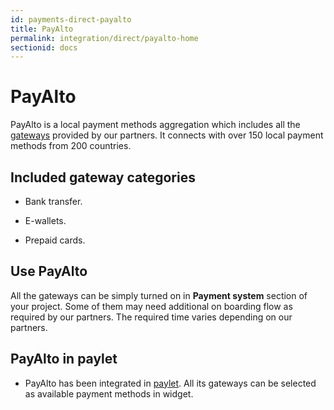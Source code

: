 ```yaml
---
id: payments-direct-payalto
title: PayAlto
permalink: integration/direct/payalto-home
sectionid: docs
---
```


# PayAlto

PayAlto is a local payment methods aggregation which includes all the [gateways](/payment-method/credit-card) provided by our partners. It connects with over 150 local payment methods from 200 countries.  

## Included gateway categories

* Bank transfer.

* E-wallets.

* Prepaid cards.

## Use PayAlto

All the gateways can be simply turned on in **Payment system** section of your project.  Some of them may need additional on boarding flow as required by our partners. The required time varies depending on our partners. 

## PayAlto in paylet

* PayAlto has been integrated in [paylet](/integration/widget-home). All its gateways can be selected as available payment methods in widget.
